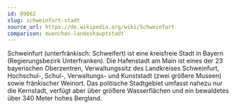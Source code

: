 ```yaml
---
id: 09662
slug: schweinfurt-stadt
source_url: https://de.wikipedia.org/wiki/Schweinfurt
comparison: muenchen-landeshauptstadt
---
```


Schweinfurt (unterfränkisch: Schweifert) ist eine kreisfreie Stadt in Bayern (Regierungsbezirk Unterfranken). Die Hafenstadt am Main ist eines der 23 bayerischen Oberzentren, Verwaltungssitz des Landkreises Schweinfurt, Hochschul-, Schul-, Verwaltungs- und Kunststadt (zwei größere Museen) sowie fränkischer Weinort. Das politische Stadtgebiet umfasst nahezu nur die Kernstadt, verfügt aber über größere Wasserflächen und ein bewaldetes über 340 Meter hohes Bergland.
